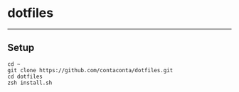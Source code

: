 # dotfiles
---

## Setup
```
cd ~  
git clone https://github.com/contaconta/dotfiles.git  
cd dotfiles    
zsh install.sh  
```
